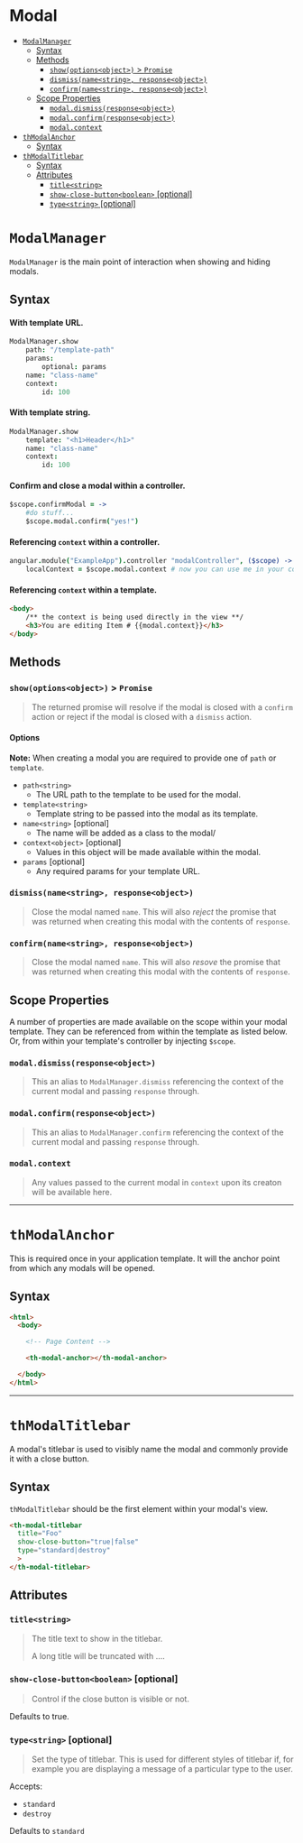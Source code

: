 Modal
===

<!-- TOC depthFrom:1 depthTo:3 withLinks:1 updateOnSave:1 orderedList:0 -->

- [`ModalManager`](#modalmanager)
	- [Syntax](#syntax)
	- [Methods](#methods)
		- [`show(options<object>)` > `Promise`](#showoptionsobject-promise)
		- [`dismiss(name<string>, response<object>)`](#dismissnamestring-responseobject)
		- [`confirm(name<string>, response<object>)`](#confirmnamestring-responseobject)
	- [Scope Properties](#scope-properties)
		- [`modal.dismiss(response<object>)`](#modaldismissresponseobject)
		- [`modal.confirm(response<object>)`](#modalconfirmresponseobject)
		- [`modal.context`](#modalcontext)
- [`thModalAnchor`](#thmodalanchor)
	- [Syntax](#syntax)
- [`thModalTitlebar`](#thmodaltitlebar)
	- [Syntax](#syntax)
	- [Attributes](#attributes)
		- [`title<string>`](#titlestring)
		- [`show-close-button<boolean>` [optional]](#show-close-buttonboolean-optional)
		- [`type<string>` [optional]](#typestring-optional)

<!-- /TOC -->

# `ModalManager`

`ModalManager` is the main point of interaction when showing and hiding modals.

## Syntax

#### With template URL.
```coffeescript
ModalManager.show
	path: "/template-path"
	params:
		optional: params
	name: "class-name"
	context:
		id: 100
```

#### With template string.
```coffeescript
ModalManager.show
	template: "<h1>Header</h1>"
	name: "class-name"
	context:
		id: 100
```

#### Confirm and close a modal within a controller.
```coffeescript
$scope.confirmModal = ->
	#do stuff...
	$scope.modal.confirm("yes!")
```

#### Referencing `context` within a controller.
```coffeescript
angular.module("ExampleApp").controller "modalController", ($scope) ->
	localContext = $scope.modal.context # now you can use me in your controller
```

#### Referencing `context` within a template.
```html
<body>
	/** the context is being used directly in the view **/
	<h3>You are editing Item # {{modal.context}}</h3>
</body>
```

## Methods

### `show(options<object>)` > `Promise`
> The returned promise will resolve if the modal is closed with a `confirm` action or reject if the
> modal is closed with a `dismiss` action.

#### Options
**Note:** When creating a modal you are required to provide one of `path` or `template`.

- `path<string>`
  - The URL path to the template to be used for the modal.
- `template<string>`
  - Template string to be passed into the modal as its template.
- `name<string>` [optional]
  - The name will be added as a class to the modal/
- `context<object>` [optional]
  - Values in this object will be made available within the modal.
- `params` [optional]
  - Any required params for your template URL.

### `dismiss(name<string>, response<object>)`
> Close the modal named `name`. This will also *reject* the promise that was returned when creating
> this modal with the contents of `response`.

### `confirm(name<string>, response<object>)`
> Close the modal named `name`. This will also *resove* the promise that was returned when creating
> this modal with the contents of `response`.

## Scope Properties
A number of properties are made available on the scope within your modal template. They can be
referenced from within the template as listed below. Or, from within your template's controller by
injecting `$scope`.

### `modal.dismiss(response<object>)`
> This an alias to `ModalManager.dismiss` referencing the context of the current modal and passing
> `response` through.

### `modal.confirm(response<object>)`
> This an alias to `ModalManager.confirm` referencing the context of the current modal and passing
> `response` through.

### `modal.context`
> Any values passed to the current modal in `context` upon its creaton will be available here.

---

# `thModalAnchor`

This is required once in your application template. It will the anchor point from which any modals
will be opened.

## Syntax

```html
<html>
  <body>

    <!-- Page Content -->

    <th-modal-anchor></th-modal-anchor>

  </body>
</html>

```

---

# `thModalTitlebar`

A modal's titlebar is used to visibly name the modal and commonly provide it with a close button.

## Syntax

`thModalTitlebar` should be the first element within your modal's view.

```html
<th-modal-titlebar
  title="Foo"
  show-close-button="true|false"
  type="standard|destroy"
  >
</th-modal-titlebar>
```

## Attributes

### `title<string>`
> The title text to show in the titlebar.
>
> A long title will be truncated with ….

### `show-close-button<boolean>` [optional]
> Control if the close button is visible or not.

Defaults to true.

### `type<string>` [optional]
> Set the type of titlebar. This is used for different styles of titlebar if, for example you are
> displaying a message of a particular type to the user.

Accepts:
  - `standard`
  - `destroy`

Defaults to `standard`
